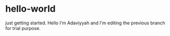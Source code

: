 # hello-world
just getting started.
Hello I'm Adaviyyah and I'm editing the previous branch for trial purpose.
